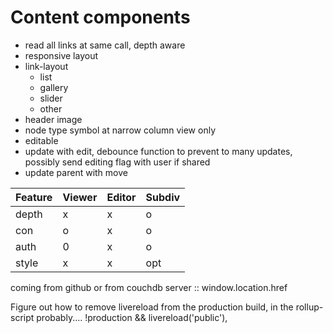 

# Content components

* read all links at same call, depth aware
* responsive layout
* link-layout
    * list
    * gallery
    * slider
    * other
* header image
* node type symbol at narrow column view only
* editable
* update with edit, debounce function to prevent to many updates, possibly send editing flag with user if shared
* update parent with move


| Feature | Viewer | Editor  | Subdiv |
| --------|--------| -----   |-----   |
| depth   | x      | x       | o      |
| con     | o      |   x     | o      |
| auth    | 0      |   x     | o      |
| style   | x      |   x     | opt    |



coming from github or from couchdb server :: window.location.href



Figure out how to remove livereload from the production build, in the rollup-script probably....
!production && livereload('public'),